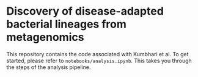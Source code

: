 # Discovery of disease-adapted bacterial lineages from metagenomics

This repository contains the code associated with Kumbhari et al. To get started, please refer to `notebooks/analysis.ipynb`. This takes you through the steps of the analysis pipeline. 